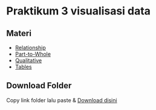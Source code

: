 # Praktikum 3 visualisasi data

## Materi

- [Relationship](#relationship)
- [Part-to-Whole](#part-to-whole)
- [Qualitative](#qualitative)
- [Tables](#tables)

## Download Folder

Copy link folder lalu paste & [Download disini](https://download-directory.github.io/)
